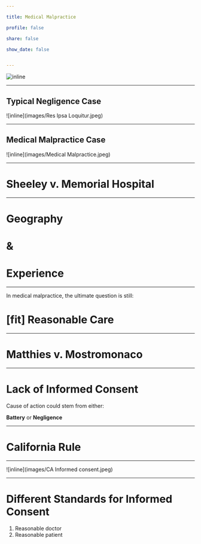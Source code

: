 ```yaml
---

title: Medical Malpractice

profile: false

share: false

show_date: false


---
```




![inline](images/duty-6.jpg)

---

## Typical Negligence Case

![inline](images/Res Ipsa Loquitur.jpeg)

---

## Medical Malpractice Case

![inline](images/Medical Malpractice.jpeg)

---

# Sheeley v. Memorial Hospital

---

# Geography 

# &

# Experience

---

In medical malpractice, the ultimate question is still:

# [fit] Reasonable Care

---

# Matthies v. Mostromonaco

---

# Lack of Informed Consent

Cause of action could stem from either:

**Battery** 
or
**Negligence**

---

# California Rule

---

![inline](images/CA Informed consent.jpeg)

---

# Different Standards for Informed Consent

1. Reasonable doctor
2. Reasonable patient

